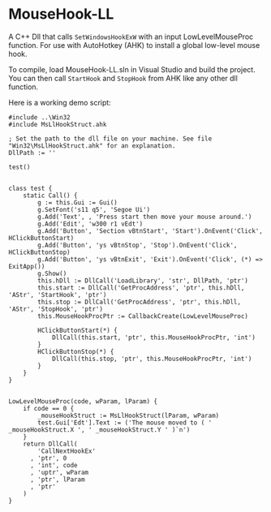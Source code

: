 # MouseHook-LL
A C++ Dll that calls `SetWindowsHookExW` with an input LowLevelMouseProc function. For use with AutoHotkey (AHK) to install a global low-level mouse hook.

To compile, load MouseHook-LL.sln in Visual Studio and build the project. You can then call `StartHook` and `StopHook` from AHK like any other dll function.

Here is a working demo script:

```
#include ..\Win32
#include MsLlHookStruct.ahk

; Set the path to the dll file on your machine. See file "Win32\MsLlHookStruct.ahk" for an explanation.
DllPath := ''

test()


class test {
    static Call() {
        g := this.Gui := Gui()
        g.SetFont('s11 q5', 'Segoe Ui')
        g.Add('Text', , 'Press start then move your mouse around.')
        g.Add('Edit', 'w300 r1 vEdt')
        g.Add('Button', 'Section vBtnStart', 'Start').OnEvent('Click', HClickButtonStart)
        g.Add('Button', 'ys vBtnStop', 'Stop').OnEvent('Click', HClickButtonStop)
        g.Add('Button', 'ys vBtnExit', 'Exit').OnEvent('Click', (*) => ExitApp())
        g.Show()
        this.hDll := DllCall('LoadLibrary', 'str', DllPath, 'ptr')
        this.start := DllCall('GetProcAddress', 'ptr', this.hDll, 'AStr', 'StartHook', 'ptr')
        this.stop := DllCall('GetProcAddress', 'ptr', this.hDll, 'AStr', 'StopHook', 'ptr')
        this.MouseHookProcPtr := CallbackCreate(LowLevelMouseProc)

        HClickButtonStart(*) {
            DllCall(this.start, 'ptr', this.MouseHookProcPtr, 'int')
        }
        HClickButtonStop(*) {
            DllCall(this.stop, 'ptr', this.MouseHookProcPtr, 'int')
        }
    }
}


LowLevelMouseProc(code, wParam, lParam) {
    if code == 0 {
        _mouseHookStruct := MsLlHookStruct(lParam, wParam)
        test.Gui['Edt'].Text := ('The mouse moved to ( ' _mouseHookStruct.X ', ' _mouseHookStruct.Y ' )`n')
    }
    return DllCall(
        'CallNextHookEx'
      , 'ptr', 0
      , 'int', code
      , 'uptr', wParam
      , 'ptr', lParam
      , 'ptr'
    )
}
```
